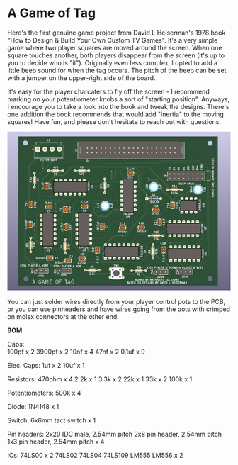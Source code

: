 # A Game of Tag
Here's the first genuine game project from David L Heiserman's 1978 book "How to Design & Build Your Own Custom TV Games". It's a very simple game where two player squares are moved around the screen. When one square touches another, both players disappear from the screen (it's up to you to decide who is "it"). Originally even less complex, I opted to add a little beep sound for when the tag occurs. The pitch of the beep can be set with a jumper on the upper-right side of the board.

It's easy for the player charcaters to fly off the screen - I recommend marking on your potentiometer knobs a sort of "starting position". Anyways, I encourage you to take a look into the book and tweak the designs. There's one addition the book recommends that would add "inertia" to the moving squares! Have fun, and please don't hesitate to reach out with questions.

![board render from KiCad](gallery/tag_Heiserman.jpg)

You can just solder wires directly from your player control pots to the PCB, or you can use pinheaders and have wires going from the pots with crimped on molex connectors at the other end. 

<b> BOM </b>

Caps:<br>
100pf x 2
3900pf x 2
10nf x 4
47nf x 2
0.1uf x 9

Elec. Caps:
1uf x 2
10uf x 1

Resistors:
470ohm x 4
2.2k x 1
3.3k x 2
22k x 1
33k x 2
100k x 1

Potentiometers:
500k x 4

Diode:
1N4148 x 1

Switch:
6x6mm tact switch x 1

Pin headers:
2x20 IDC male, 2.54mm pitch
2x8 pin header, 2.54mm pitch
1x3 pin header, 2.54mm pitch x 4

ICs:
74LS00 x 2
74LS02
74LS04
74LS109
LM555
LM556 x 2
